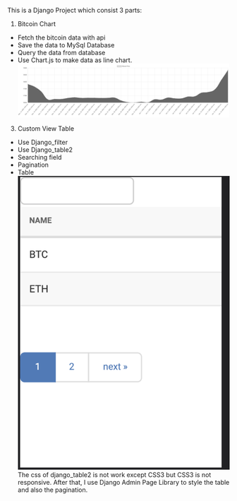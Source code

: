 This is a Django Project which consist 3 parts:

1. Bitcoin Chart

- Fetch the bitcoin data with api
- Save the data to MySql Database
- Query the data from database
- Use Chart.js to make data as line chart.
![Model](https://github.com/charrrleee/django_search/blob/main/docs/img/Screenshot%202023-01-13%20at%2014.15.49.png)

3. Custom View Table

- Use Django_filter
- Use Django_table2
- Searching field
- Pagination
- Table
![Model](https://github.com/charrrleee/django_search/blob/main/docs/img/Screenshot%202023-01-13%20at%2014.15.57.png)
The css of django_table2 is not work except CSS3 but CSS3 is not responsive. After that, I use Django Admin Page
Library to style the table and also the pagination.